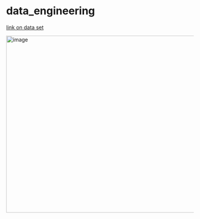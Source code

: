 # data_engineering
[link on data set](https://drive.google.com/drive/folders/1RRt9sN3xSrAoGq-4kGoO-AcTCTrZWqdq?usp=sharing)

<img width="1914" height="477" alt="image" src="https://github.com/user-attachments/assets/fcb2eed4-8d22-4824-ba5c-56aa428846f3" />

